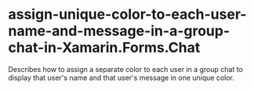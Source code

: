# assign-unique-color-to-each-user-name-and-message-in-a-group-chat-in-Xamarin.Forms.Chat
Describes how to assign a separate color to each user in a group chat to display that user's name and that user's message in one unique color.
